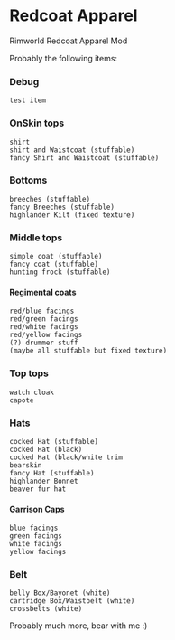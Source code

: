 

# Redcoat Apparel
Rimworld Redcoat Apparel Mod

Probably the following items:

### Debug
	test item

### OnSkin tops
    shirt
    shirt and Waistcoat (stuffable)
    fancy Shirt and Waistcoat (stuffable)

### Bottoms
	breeches (stuffable)
	fancy Breeches (stuffable)
	highlander Kilt (fixed texture)

### Middle tops
	simple coat (stuffable)
	fancy coat (stuffable)
	hunting frock (stuffable)

  #### Regimental coats
    red/blue facings
    red/green facings
    red/white facings
    red/yellow facings
    (?) drummer stuff
    (maybe all stuffable but fixed texture)

### Top tops
	watch cloak
	capote

### Hats
	cocked Hat (stuffable)
	cocked Hat (black)
	cocked Hat (black/white trim
	bearskin
	fancy Hat (stuffable)
	highlander Bonnet
	beaver fur hat
 #### Garrison Caps
    blue facings
    green facings
    white facings
    yellow facings


### Belt
	belly Box/Bayonet (white)
	cartridge Box/Waistbelt (white)
	crossbelts (white)

Probably much more, bear with me :)
